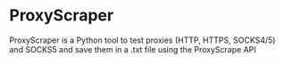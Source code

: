 # ProxyScraper
ProxyScraper is a Python tool to test  proxies (HTTP, HTTPS, SOCKS4/5) and SOCKS5 and save them in a .txt file using the ProxyScrape API
